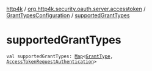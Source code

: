 [http4k](../../index.md) / [org.http4k.security.oauth.server.accesstoken](../index.md) / [GrantTypesConfiguration](index.md) / [supportedGrantTypes](./supported-grant-types.md)

# supportedGrantTypes

`val supportedGrantTypes: `[`Map`](https://kotlinlang.org/api/latest/jvm/stdlib/kotlin.collections/-map/index.html)`<`[`GrantType`](../-grant-type/index.md)`, `[`AccessTokenRequestAuthentication`](../-access-token-request-authentication/index.md)`>`